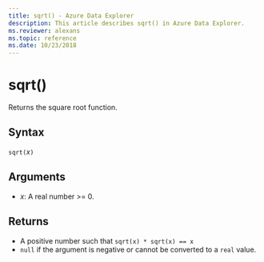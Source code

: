 ```yaml
---
title: sqrt() - Azure Data Explorer
description: This article describes sqrt() in Azure Data Explorer.
ms.reviewer: alexans
ms.topic: reference
ms.date: 10/23/2018
---
```

# sqrt()

Returns the square root function.  

## Syntax

`sqrt(`*x*`)`

## Arguments

* *x*: A real number >= 0.

## Returns

* A positive number such that `sqrt(x) * sqrt(x) == x`
* `null` if the argument is negative or cannot be converted to a `real` value. 